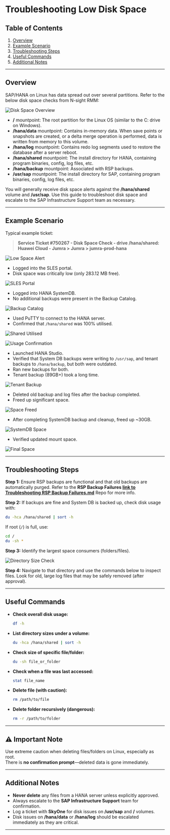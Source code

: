 # Troubleshooting Low Disk Space

## Table of Contents

1. [Overview](#overview)  
2. [Example Scenario](#example-scenario)  
3. [Troubleshooting Steps](#troubleshooting-steps)  
4. [Useful Commands](#useful-commands)  
5. [Additional Notes](#additional-notes)  

---

## Overview

SAP/HANA on Linux has data spread out over several partitions. Refer to the below disk space checks from N-sight RMM:

![Disk Space Overview](https://github.com/JThomas404/SAP-HANA-Professional-Portfolio/blob/main/images/disk_space_check.png)

- **/** mountpoint: The root partition for the Linux OS (similar to the C: drive on Windows).  
- **/hana/data** mountpoint: Contains in-memory data. When save points or snapshots are created, or a delta merge operation is performed, data is written from memory to this volume.  
- **/hana/log** mountpoint: Contains redo log segments used to restore the database after a server reboot.  
- **/hana/shared** mountpoint: The install directory for HANA, containing program binaries, config, log files, etc.  
- **/hana/backup** mountpoint: Associated with RSP backups.  
- **/usr/sap** mountpoint: The install directory for SAP, containing program binaries, config, log files, etc.  

You will generally receive disk space alerts against the **/hana/shared** volume and **/usr/sap**. Use this guide to troubleshoot disk space and escalate to the SAP Infrastructure Support team as necessary.

---

## Example Scenario

Typical example ticket:
> **Service Ticket #750267 - Disk Space Check - drive /hana/shared: Huawei Cloud - Jumra > Jumra > jumra-prod-hana**

![Low Space Alert](images/example_alert.png)

- Logged into the SLES portal.  
- Disk space was critically low (only 283.12 MB free).

![SLES Portal](images/low_disk_space.png)

- Logged into HANA SystemDB.  
- No additional backups were present in the Backup Catalog.

![Backup Catalog](images/backup_catalog.png)

- Used PuTTY to connect to the HANA server.  
- Confirmed that `/hana/shared` was 100% utilised.

![Shared Utilised](images/shared_utilised.png)

![Usage Confirmation](images/usage_check.png)

- Launched HANA Studio.  
- Verified that System DB backups were writing to `/usr/sap`, and tenant backups to `/hana/backup`, but both were outdated.  
- Ran new backups for both.  
- Tenant backup (89GB+) took a long time.

![Tenant Backup](images/tenant_backup.png)

- Deleted old backup and log files after the backup completed.  
- Freed up significant space.

![Space Freed](images/space_freed.png)

- After completing SystemDB backup and cleanup, freed up ~30GB.

![SystemDB Space](images/systemdb_cleanup.png)

- Verified updated mount space.

![Final Space](images/final_mount_status.png)

---

## Troubleshooting Steps

**Step 1:** Ensure RSP backups are functional and that old backups are automatically purged. Refer to the **RSP Backup Failures [link to Troubleshooting RSP Backup Failures.md](./Windows%20Server/Troubleshooting%20RSP%20Backup%20Failures.md)** Repo for more info.

**Step 2:** If backups are fine and System DB is backed up, check disk usage with:

```bash
du -hca /hana/shared | sort -h
```

If root (`/`) is full, use:

```bash
cd /
du -sh *
```

**Step 3:** Identify the largest space consumers (folders/files).

![Directory Size Check](images/space_hog.png)

**Step 4:** Navigate to that directory and use the commands below to inspect files. Look for old, large log files that may be safely removed (after approval).

---

## Useful Commands

- **Check overall disk usage:**
    ```bash
    df -h
    ```

- **List directory sizes under a volume:**
    ```bash
    du -hca /hana/shared | sort -h
    ```

- **Check size of specific file/folder:**
    ```bash
    du -sh file_or_folder
    ```

- **Check when a file was last accessed:**
    ```bash
    stat file_name
    ```

- **Delete file (with caution):**
    ```bash
    rm /path/to/file
    ```

- **Delete folder recursively (dangerous):**
    ```bash
    rm -r /path/to/folder
    ```

---

## ⚠️ Important Note

Use extreme caution when deleting files/folders on Linux, especially as root.  
There is **no confirmation prompt**—deleted data is gone immediately.

---

## Additional Notes

- **Never delete** any files from a HANA server unless explicitly approved.  
- Always escalate to the **SAP Infrastructure Support** team for confirmation.
- Log a ticket with **SkyOne** for disk issues on **/usr/sap** and **/** volumes.
- Disk issues on **/hana/data** or **/hana/log** should be escalated immediately as they are critical.

---